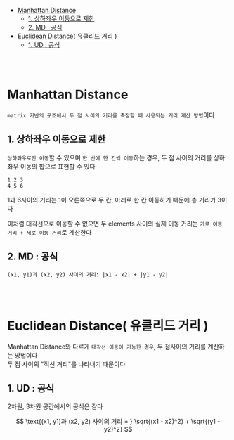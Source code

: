 - [Manhattan Distance](#manhattan-distance)
  - [1. 상하좌우 이동으로 제한](#1-상하좌우-이동으로-제한)
  - [2. MD : 공식](#2-md--공식)
- [Euclidean Distance( 유클리드 거리 )](#euclidean-distance-유클리드-거리-)
  - [1. UD : 공식](#1-ud--공식)

<br><br>

# Manhattan Distance
`matrix 기반의 구조에서 두 점 사이의 거리를 측정할 때 사용되는 거리 계산 방법`이다   

## 1. 상하좌우 이동으로 제한
`상하좌우로만 이동`할 수 있으며 `한 번에 한 칸씩 이동`하는 경우, 두 점 사이의 거리를 상하좌우 이동의 합으로 표현할 수 있다   
```
1 2 3
4 5 6
```
1과 6사이의 거리는 1이 오른쪽으로 두 칸, 아래로 한 칸 이동하기 때문에 총 거리가 3이다   

이처럼 대각선으로 이동할 수 없으면 두 elements 사이의 실제 이동 거리는 `가로 이동 거리 + 세로 이동 거리`로 계산한다   

## 2. MD : 공식
```
(x1, y1)과 (x2, y2) 사이의 거리: |x1 - x2| + |y1 - y2|
```

<br><br>

# Euclidean Distance( 유클리드 거리 )
Manhattan Distance와 다르게 `대각선 이동이 가능한 경우`, 두 점사이의 거리를 계산하는 방법이다   
두 점 사이의 "직선 거리"를 나타내기 때문이다   

## 1. UD : 공식
2차원, 3차원 공간에서의 공식은 같다   

$$
\text{(x1, y1)과 (x2, y2) 사이의 거리 = } \sqrt{(x1 - x2)^2} + \sqrt{(y1 - y2)^2}
$$
